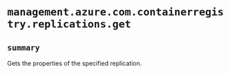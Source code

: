 # `management.azure.com.containerregistry.replications.get`

## `summary`
Gets the properties of the specified replication.



